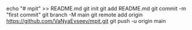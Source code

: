 echo "# mpit" >> README.md
git init
git add README.md
git commit -m "first commit"
git branch -M main
git remote add origin https://github.com/VaNyaEvseev/mpit.git
git push -u origin main
